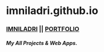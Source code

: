 # imniladri.github.io

### [IMNILADRI](https://imniladri.github.io/) || [PORTFOLIO](https://imniladri.in/)

#### **_My All Projects & Web Apps._**
